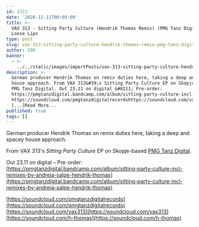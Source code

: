 ```yaml
---
id: 1321
date: '2020-11-11T00:00:00'
title: >-
  VAX 313 - Sitting Party Culture (Hendrik Thomas Remix) (PMG Tanz Digital) -
  Loose Lips
type: post
slug: vax-313-sitting-party-culture-hendrik-thomas-remix-pmg-tanz-digital
author: 100
banner:
  - >-
    ../../static/images/importPosts/vax-313-sitting-party-culture-hendrik-thomas-remix-pmg-tanz-digital/image1321.jpeg
description: >-
  German producer Hendrik Thomas on remix duties here, taking a deep and spacey
  house approach. From VAX 313&#39;s Sitting Party Culture EP on Skopje-based
  PMG Tanz Digital. Out 23.11 on digital &#8211; Pre-order:
  https://pmgtanzdigital.bandcamp.com/album/sitting-party-culture-incl-remixes-by-andreja-salpe-hendrik-thomas
  https://soundcloud.com/pmgtanzdigitalrecordshttps://soundcloud.com/vax313https://soundcloud.com/h-thomas
  [...]Read More...
published: true
tags: []
---
```

German producer Hendrik Thomas on remix duties here, taking a deep and spacey house approach.

From VAX 313's _Sitting Party Culture_ EP on Skopje-based [PMG Tanz Digital](https://pmgtanzdigital.bandcamp.com).

Out 23.11 on digital – Pre-order: [https://pmgtanzdigital.bandcamp.com/album/sitting-party-culture-incl-remixes-by-andreja-salpe-hendrik-thomas](https://pmgtanzdigital.bandcamp.com/album/sitting-party-culture-incl-remixes-by-andreja-salpe-hendrik-thomas)

[https://soundcloud.com/pmgtanzdigitalrecords](https://soundcloud.com/pmgtanzdigitalrecords)  
[https://soundcloud.com/vax313](https://soundcloud.com/vax313)  
[https://soundcloud.com/h-thomas](https://soundcloud.com/h-thomas)